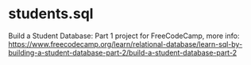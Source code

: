 # students.sql
Build a Student Database: Part 1 project for FreeCodeCamp, more info: https://www.freecodecamp.org/learn/relational-database/learn-sql-by-building-a-student-database-part-2/build-a-student-database-part-2
